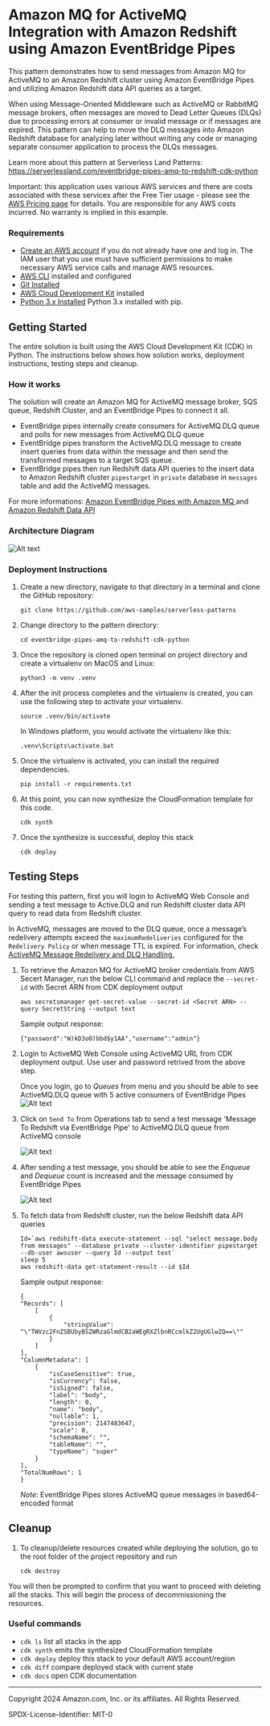 # Amazon MQ for ActiveMQ Integration with Amazon Redshift using Amazon EventBridge Pipes 

This pattern demonstrates how to send messages from Amazon MQ for ActiveMQ to an Amazon Redshift cluster using Amazon EventBridge Pipes and utilizing Amazon Redshift data API queries as a target.

When using Message-Oriented Middleware such as ActiveMQ or RabbitMQ message brokers, often messages are moved to Dead Letter Queues (DLQs) due to processing errors at consumer or invalid message or if messages are expired. This pattern can help to move the DLQ messages into Amazon Redshift database for analyzing later without writing any code or managing separate consumer application to process the DLQs messages.

Learn more about this pattern at Serverless Land Patterns: https://serverlessland.com/eventbridge-pipes-amq-to-redshift-cdk-python

Important: this application uses various AWS services and there are costs associated with these services after the Free Tier usage - please see the [AWS Pricing page](https://aws.amazon.com/pricing/) for details. You are responsible for any AWS costs incurred. No warranty is implied in this example.

### Requirements

* [Create an AWS account](https://portal.aws.amazon.com/gp/aws/developer/registration/index.html) if you do not already have one and log in. The IAM user that you use must have sufficient permissions to make necessary AWS service calls and manage AWS resources.
* [AWS CLI](https://docs.aws.amazon.com/cli/latest/userguide/install-cliv2.html) installed and configured
* [Git Installed](https://git-scm.com/book/en/v2/Getting-Started-Installing-Git)
* [AWS Cloud Development Kit](https://docs.aws.amazon.com/cdk/v2/guide/getting_started.html) installed
* [Python 3.x Installed](https://www.python.org/) Python 3.x installed with pip.

## Getting Started
The entire solution is built using the AWS Cloud Development Kit (CDK) in Python. The instructions below shows how solution works, deployment instructions, testing steps and cleanup.

### How it works
The solution will create an Amazon MQ for ActiveMQ message broker, SQS queue, Redshift Cluster, and an EventBridge Pipes to connect it all.
- EventBridge pipes internally create consumers for ActiveMQ.DLQ queue and polls for new messages from ActiveMQ.DLQ queue
- EventBridge pipes transform the ActiveMQ.DLQ message to create insert queries from data within the message and then send the transformed messages to a target SQS queue. 
- EventBridge pipes then run Redshift data API queries to the insert data to Amazon Redshift cluster `pipestarget` in `private` database in `messages` table and add the ActiveMQ messages.

For more informations: [Amazon EventBridge Pipes with Amazon MQ ](https://docs.aws.amazon.com/eventbridge/latest/userguide/eb-pipes-mq.html) and  [Amazon Redshift Data API ](https://docs.aws.amazon.com/redshift/latest/mgmt/data-api-calling-event-bridge.html)

### Architecture Diagram
![Alt text](/images/MQ_Redshift_Pipe.jpg)

### Deployment Instructions

1. Create a new directory, navigate to that directory in a terminal and clone the GitHub repository:
    ``` 
    git clone https://github.com/aws-samples/serverless-patterns
    ```

2. Change directory to the pattern directory:
    ```
    cd eventbridge-pipes-amq-to-redshift-cdk-python
    ```

3. Once the repository is cloned open terminal on project directory and create a virtualenv on MacOS and Linux:
    ```
    python3 -m venv .venv
    ```

4. After the init process completes and the virtualenv is created, you can use the following step to activate your virtualenv.
    ```
    source .venv/bin/activate
    ```

    In Windows platform, you would activate the virtualenv like this:
    ```
    .venv\Scripts\activate.bat
    ```

5. Once the virtualenv is activated, you can install the required dependencies.
    ```
    pip install -r requirements.txt
    ```

6. At this point, you can now synthesize the CloudFormation template for this code.
    ```
    cdk synth
    ```

7. Once the synthesize is successful, deploy this stack
    ```
    cdk deploy
    ```
## Testing Steps

For testing this pattern, first you will login to ActiveMQ Web Console and sending a test message to Active.DLQ and run Redshift cluster data API query to read data from Redshift cluster.

In ActiveMQ, messages are moved to the DLQ queue, once a message’s redelivery attempts exceed the `maximumRedeliveries` configured for the `Redelivery Policy` or when message TTL is expired. 
For information, check [ActiveMQ Message Redelivery and DLQ Handling.](https://activemq.apache.org/message-redelivery-and-dlq-handling)


1. To retrieve the Amazon MQ for ActiveMQ broker credentials from AWS Secert Manager, run the below CLI command and replace the `--secret-id` with Secret ARN from CDK deployment output

    ```
    aws secretsmanager get-secret-value --secret-id <Secret ARN> --query SecretString --output text
    ```
    
    Sample output response:
    ```
    {"password":"W)kD3oO)bbd$y1AA","username":"admin"}

    ```

2. Login to ActiveMQ Web Console using ActiveMQ URL from CDK deployment output. Use user and password retrived from the above step.

    Once you login, go to *Queues* from menu and you should be able to see ActiveMQ.DLQ queue with 5 active consumers of EventBridge Pipes
    ![Alt text](/images/ActiveMQ.DLQ.png)

3. Click on `Send To` from Operations tab to send a test message 'Message To Redshift via EventBridge Pipe' to ActiveMQ.DLQ queue from ActiveMQ console 

    ![Alt text](/images/SendMessage.png)

4. After sending a test message, you should be able to see the *Enqueue* and *Dequeue* count is increased and the message consumed by EventBridge Pipes

    ![Alt text](/images/Dequeue.png)

5. To fetch data from Redshift cluster, run the below Redshift data API queries
    ```
    Id=`aws redshift-data execute-statement --sql "select message.body from messages" --database private --cluster-identifier pipestarget --db-user awsuser --query Id --output text` 
    sleep 5
    aws redshift-data get-statement-result --id $Id
    ```
    
    Sample output response:
    ```
    {
    "Records": [
        [
            {
                "stringValue": "\"TWVzc2FnZSBUbyBSZWRzaGlmdCB2aWEgRXZlbnRCcmlkZ2UgUGlwZQ==\""
            }
        ]
    ],
    "ColumnMetadata": [
        {
            "isCaseSensitive": true,
            "isCurrency": false,
            "isSigned": false,
            "label": "body",
            "length": 0,
            "name": "body",
            "nullable": 1,
            "precision": 2147483647,
            "scale": 0,
            "schemaName": "",
            "tableName": "",
            "typeName": "super"
        }
    ],
    "TotalNumRows": 1
    }
    ```
    *Note*: EventBridge Pipes stores ActiveMQ queue messages in based64-encoded format

## Cleanup 

1. To cleanup/delete resources created while deploying the solution, go to the root folder of the project repository and run 
    ```
    cdk destroy
    ```

You will then be prompted to confirm that you want to proceed with deleting all the stacks. This will begin the process of decommissioning the resources.

### Useful commands

 * `cdk ls`          list all stacks in the app
 * `cdk synth`       emits the synthesized CloudFormation template
 * `cdk deploy`      deploy this stack to your default AWS account/region
 * `cdk diff`        compare deployed stack with current state
 * `cdk docs`        open CDK documentation
----
Copyright 2024 Amazon.com, Inc. or its affiliates. All Rights Reserved.

SPDX-License-Identifier: MIT-0
